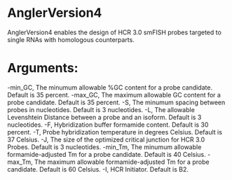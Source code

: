 # AnglerVersion4
AnglerVersion4 enables the design of HCR 3.0 smFISH probes targeted to single RNAs with homologous counterparts.

# Arguments:
-min_GC, The minumum allowable %GC content for a probe candidate. Default is 35 percent.
-max_GC, The maximum allowable GC content for a probe candidate. Default is 35 percent.
-S, The minumum spacing between probes in nucleotides. Default is 3 nucleotides.
-L, The allowable Levenshtein Distance between a probe and an isoform. Default is 3 nucleotides.
-F, Hybridization buffer formamide content. Default is 30 percent.
-T, Probe hybridization temperature in degrees Celsius. Default is 37 Celsius.
-J, The size of the optimized critical junction for HCR 3.0 Probes. Default is 3 nucleotides.
-min_Tm, The minumum allowable formamide-adjusted Tm for a probe candidate. Default is 40 Celsius.
-max_Tm, The maximum allowable formamide-adjusted Tm for a probe candidate. Default is 60 Celsius.
-I, HCR Initiator. Default is B2.
